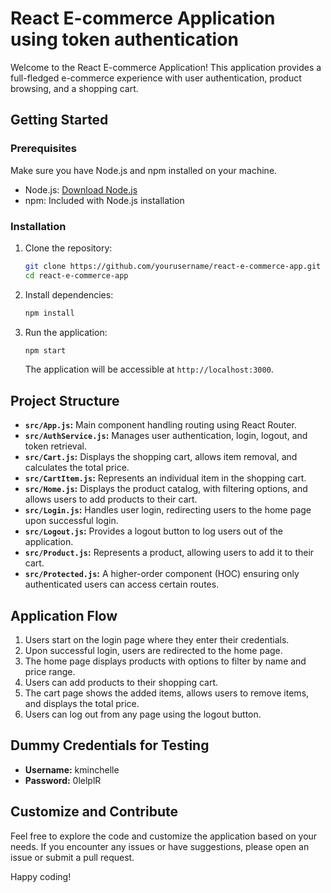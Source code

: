# React E-commerce Application using token authentication

Welcome to the React E-commerce Application! This application provides a full-fledged e-commerce experience with user authentication, product browsing, and a shopping cart.

## Getting Started

### Prerequisites

Make sure you have Node.js and npm installed on your machine.

- Node.js: [Download Node.js](https://nodejs.org/)
- npm: Included with Node.js installation

### Installation

1. Clone the repository:

    ```bash
    git clone https://github.com/yourusername/react-e-commerce-app.git
    cd react-e-commerce-app
    ```

2. Install dependencies:

    ```bash
    npm install
    ```

3. Run the application:

    ```bash
    npm start
    ```

    The application will be accessible at `http://localhost:3000`.

## Project Structure

- **`src/App.js`:** Main component handling routing using React Router.
- **`src/AuthService.js`:** Manages user authentication, login, logout, and token retrieval.
- **`src/Cart.js`:** Displays the shopping cart, allows item removal, and calculates the total price.
- **`src/CartItem.js`:** Represents an individual item in the shopping cart.
- **`src/Home.js`:** Displays the product catalog, with filtering options, and allows users to add products to their cart.
- **`src/Login.js`:** Handles user login, redirecting users to the home page upon successful login.
- **`src/Logout.js`:** Provides a logout button to log users out of the application.
- **`src/Product.js`:** Represents a product, allowing users to add it to their cart.
- **`src/Protected.js`:** A higher-order component (HOC) ensuring only authenticated users can access certain routes.

## Application Flow

1. Users start on the login page where they enter their credentials.
2. Upon successful login, users are redirected to the home page.
3. The home page displays products with options to filter by name and price range.
4. Users can add products to their shopping cart.
5. The cart page shows the added items, allows users to remove items, and displays the total price.
6. Users can log out from any page using the logout button.

## Dummy Credentials for Testing

- **Username:** kminchelle
- **Password:** 0lelplR

## Customize and Contribute

Feel free to explore the code and customize the application based on your needs. If you encounter any issues or have suggestions, please open an issue or submit a pull request.

Happy coding!